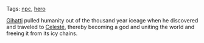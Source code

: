 Tags: [npc](NPCs), [hero](Heroes)

[Gihatti](Gihatti) pulled humanity out of the thousand year iceage when he discovered and traveled to [Celesté](Celesté), thereby becoming a god and uniting the world and freeing it from its icy chains.